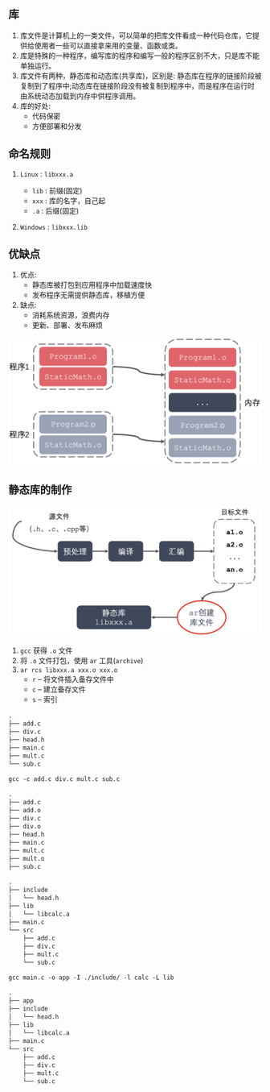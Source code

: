 
## **库**

1. 库文件是计算机上的一类文件，可以简单的把库文件看成一种代码仓库，它提供给使用者一些可以直接拿来用的变量、函数或类。
2. 库是特殊的一种程序，编写库的程序和编写一般的程序区别不大，只是库不能单独运行。
3. 库文件有两种，静态库和动态库(共享库)，区别是: 静态库在程序的链接阶段被复制到了程序中;动态库在链接阶段没有被复制到程序中，而是程序在运行时由系统动态加载到内存中供程序调用。
4.  库的好处:
    - 代码保密
    - 方便部署和分发

## **命名规则**

1.  `Linux` : `libxxx.a`
    - `lib` : 前缀(固定) 
    - `xxx` : 库的名字，自己起 
    - `.a` : 后缀(固定)

2. `Windows` : `libxxx.lib`

## **优缺点**
1.  优点:
    - 静态库被打包到应用程序中加载速度快
    - 发布程序无需提供静态库，移植方便
2.  缺点:
    - 消耗系统资源，浪费内存
    - 更新、部署、发布麻烦

![Alt text](MAP/ST/F.png)
## **静态库的制作**

![Alt text](MAP/ST/D.png)

1. `gcc` 获得 `.o` 文件
2. 将 `.o` 文件打包，使用 `ar` 工具(`archive`)
3.  `ar rcs libxxx.a xxx.o xxx.o`
    - `r` – 将文件插入备存文件中
    - `c` – 建立备存文件
    - `s` – 索引
```
.
├── add.c
├── div.c
├── head.h
├── main.c
├── mult.c
└── sub.c
```
```
gcc -c add.c div.c mult.c sub.c
```
```
.
├── add.c
├── add.o
├── div.c
├── div.o
├── head.h
├── main.c
├── mult.c
├── mult.o
├── sub.c
```
```
.
├── include
│   └── head.h
├── lib
│   └── libcalc.a
├── main.c
└── src
    ├── add.c
    ├── div.c
    ├── mult.c
    └── sub.c
```
```
gcc main.c -o app -I ./include/ -l calc -L lib
```
```
.
├── app
├── include
│   └── head.h
├── lib
│   └── libcalc.a
├── main.c
└── src
    ├── add.c
    ├── div.c
    ├── mult.c
    └── sub.c
```
